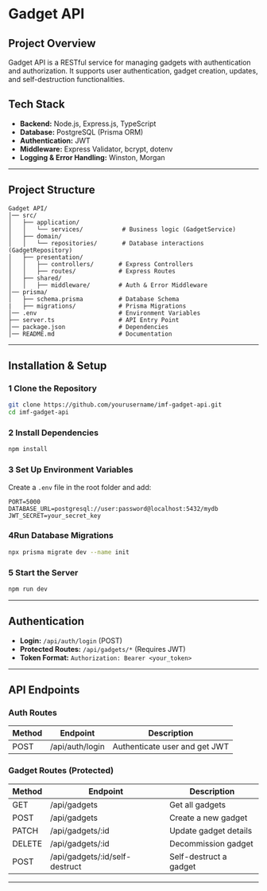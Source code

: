 #   Gadget API

##  Project Overview
Gadget API is a RESTful service for managing gadgets with authentication and authorization. It supports user authentication, gadget creation, updates, and self-destruction functionalities.

## Tech Stack
- **Backend:** Node.js, Express.js, TypeScript
- **Database:** PostgreSQL (Prisma ORM)
- **Authentication:** JWT
- **Middleware:** Express Validator, bcrypt, dotenv
- **Logging & Error Handling:** Winston, Morgan

---
##  Project Structure
```
Gadget API/
│── src/
│   ├── application/
│   │   └── services/           # Business logic (GadgetService)
│   ├── domain/
│   │   └── repositories/       # Database interactions (GadgetRepository)
│   ├── presentation/
│   │   ├── controllers/       # Express Controllers
│   │   ├── routes/            # Express Routes
│   ├── shared/
│   │   ├── middleware/        # Auth & Error Middleware
│── prisma/
│   ├── schema.prisma          # Database Schema
|   ├── migrations/            # Prisma Migrations
│── .env                       # Environment Variables
├── server.ts                  # API Entry Point
│── package.json               # Dependencies
│── README.md                  # Documentation
```

---
##  Installation & Setup

### 1️ **Clone the Repository**
```sh
git clone https://github.com/yourusername/imf-gadget-api.git
cd imf-gadget-api
```

### 2️ **Install Dependencies**
```sh
npm install
```

### 3️ **Set Up Environment Variables**
Create a `.env` file in the root folder and add:
```env
PORT=5000
DATABASE_URL=postgresql://user:password@localhost:5432/mydb
JWT_SECRET=your_secret_key
```

### 4️**Run Database Migrations**
```sh
npx prisma migrate dev --name init
```

### 5️ **Start the Server**
```sh
npm run dev
```

---
##  Authentication
- **Login:** `/api/auth/login` (POST)
- **Protected Routes:** `/api/gadgets/*` (Requires JWT)
- **Token Format:** `Authorization: Bearer <your_token>`

---
## API Endpoints
### **Auth Routes**
| Method | Endpoint       | Description |
|--------|--------------|-------------|
| POST   | /api/auth/login | Authenticate user and get JWT |

### **Gadget Routes (Protected)**
| Method | Endpoint                   | Description |
|--------|----------------------------|-------------|
| GET    | /api/gadgets                | Get all gadgets |
| POST   | /api/gadgets                | Create a new gadget |
| PATCH  | /api/gadgets/:id            | Update gadget details |
| DELETE | /api/gadgets/:id            | Decommission gadget |
| POST   | /api/gadgets/:id/self-destruct | Self-destruct a gadget |

---
